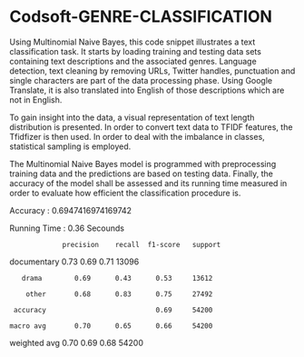 # Codsoft-GENRE-CLASSIFICATION
Using Multinomial Naive Bayes, this code snippet illustrates a text classification task. It starts by loading training and testing data sets containing text descriptions and the associated genres. Language detection, text cleaning by removing URLs, Twitter handles, punctuation and single characters are part of the data processing phase. Using Google Translate, it is also translated into English of those descriptions which are not in English.

To gain insight into the data, a visual representation of text length distribution is presented. In order to convert text data to TFIDF features, the Tfidfizer is then used. In order to deal with the imbalance in classes, statistical sampling is employed. 

The Multinomial Naive Bayes model is programmed with preprocessing training data and the predictions are based on testing data. Finally, the accuracy of the model shall be assessed and its running time measured in order to evaluate how efficient the classification procedure is.

Accuracy : 0.6947416974169742         

Running Time :  0.36 Secounds

                 precision    recall  f1-score   support
                 
 documentary        0.73      0.69      0.71     13096
 
       drama        0.69      0.43      0.53     13612
       
        other       0.68      0.83      0.75     27492
        
     accuracy                           0.69     54200
     
    macro avg       0.70      0.65      0.66     54200
    
 weighted avg       0.70      0.69      0.68     54200
